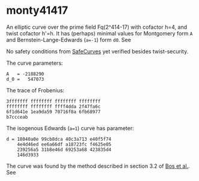 # monty41417

An elliptic curve over the prime field Fq(2^414-17) with cofactor h=4,
and twist cofactor h'=h. It has (perhaps) minimal values for Montgomery
form `A` and Bernstein-Lange-Edwards (`a=-1`) form `d0`. See 

No safety conditions from [SafeCurves][safecurves] yet verified besides
twist-security.

The curve parameters:

    A   = -2188290
    d_0 =   547073

The trace of Frobenius:    

    3fffffff ffffffff ffffffff ffffffff
    ffffffff ffffffff ffff4dda 2f47fa6c
    6f1d641e 1ea9da59 70716f8a 6fb68977
    b7ccceab

The isogenous Edwards (`a=1`) curve has parameter:

    d = 18040a0e 99cb8dca 40c3a713 e40f5f74
        4e4d46ed ee6a66df a18723fc f4625e05
        239256a5 31b8e46d 69253a68 423835d4
        146d3933

The curve was found by the method described in section 3.2 of [Bos et al.][nums].
See 

[curve41417]: http://cr.yp.to/ecdh/curve41417-20140706.pdf "DJ Bernstein et al. Curve41417: Karatsuba revisited."
[safecurves]: http://safecurves.cr.yp.to/field.html
[nums]: http://eprint.iacr.org/2014/130/20140630:154727 "JW Bos et al. Selecting elliptic curves for cryptography."

